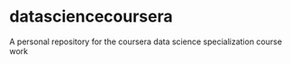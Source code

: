 # datasciencecoursera
A personal repository for the coursera data science specialization course work
